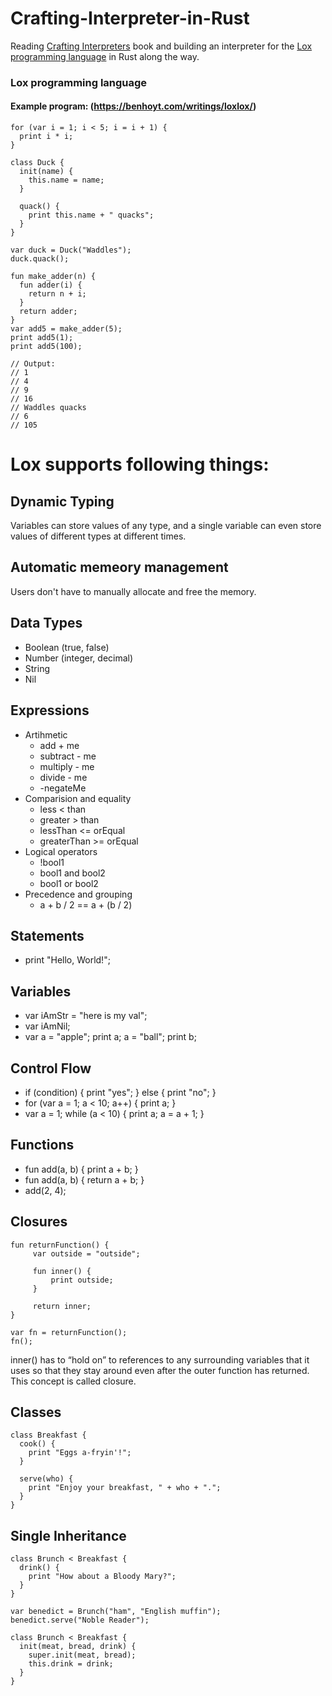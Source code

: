 # Crafting-Interpreter-in-Rust
Reading [Crafting Interpreters](https://craftinginterpreters.com/contents.html#top) book and building an interpreter for the [Lox programming language](https://craftinginterpreters.com/the-lox-language.html) in Rust along the way.

### Lox programming language

#### Example program: (https://benhoyt.com/writings/loxlox/)
```
for (var i = 1; i < 5; i = i + 1) {
  print i * i;
}

class Duck {
  init(name) {
    this.name = name;
  }

  quack() {
    print this.name + " quacks";
  }
}

var duck = Duck("Waddles");
duck.quack();

fun make_adder(n) {
  fun adder(i) {
    return n + i;
  }
  return adder;
}
var add5 = make_adder(5);
print add5(1);
print add5(100);

// Output:
// 1
// 4
// 9
// 16
// Waddles quacks
// 6
// 105

```


# Lox supports following things:

## Dynamic Typing
Variables can store values of any type, and a single variable can even store values of different types at different times.
## Automatic memeory management
Users don't have to manually allocate and free the memory.
## Data Types
   - Boolean (true, false)
   - Number (integer, decimal)
   - String 
   - Nil
## Expressions
   - Artihmetic
     - add + me
     - subtract - me
     - multiply - me
     - divide - me
     - -negateMe
   - Comparision and equality
     - less < than
     - greater > than
     - lessThan <= orEqual
     - greaterThan >= orEqual
   - Logical operators
     - !bool1
     - bool1 and bool2
     - bool1 or bool2
   - Precedence and grouping
     - a + b / 2 == a + (b / 2)
## Statements
   - print "Hello, World!";
## Variables
   - var iAmStr = "here is my val";
   - var iAmNil;
   - var a = "apple"; print a; a = "ball"; print b;
## Control Flow
   - if (condition) { print "yes"; } else { print "no"; }
   - for (var a = 1; a < 10; a++) { print a; }
   - var a = 1; while (a < 10) { print a; a = a + 1; }
## Functions
   - fun add(a, b) { print a + b; }
   - fun add(a, b) { return a + b; }
   - add(2, 4);
## Closures
   ```
fun returnFunction() {
        var outside = "outside";

        fun inner() {
            print outside;
        }

        return inner;
}

var fn = returnFunction();
fn();
   ```
inner() has to “hold on” to references to any surrounding variables that it uses so that they stay around even after the outer function has returned. This concept is called closure.
## Classes
```
class Breakfast {
  cook() {
    print "Eggs a-fryin'!";
  }

  serve(who) {
    print "Enjoy your breakfast, " + who + ".";
  }
}
```
## Single Inheritance
```
class Brunch < Breakfast {
  drink() {
    print "How about a Bloody Mary?";
  }
}

var benedict = Brunch("ham", "English muffin");
benedict.serve("Noble Reader");
```
```
class Brunch < Breakfast {
  init(meat, bread, drink) {
    super.init(meat, bread);
    this.drink = drink;
  }
}
```
